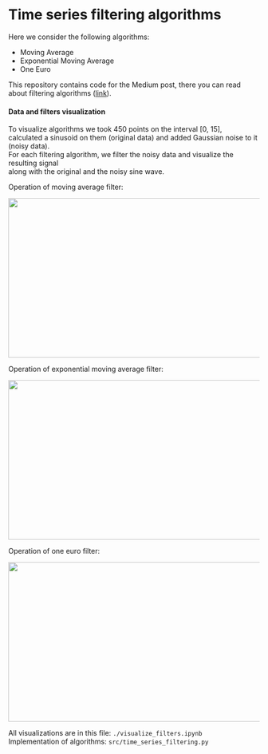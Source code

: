 # Time series filtering algorithms

Here we consider the following algorithms:
* Moving Average
* Exponential Moving Average
* One Euro 

This repository contains code for the Medium post, there you can read about filtering algorithms ([link](http://)).

#### Data and filters visualization
To visualize algorithms we took 450 points on the interval [0, 15],  
calculated a sinusoid on them (original data) and added Gaussian noise to it (noisy data).  
For each filtering algorithm, we filter the noisy data and visualize the resulting signal   
along with the original and the noisy sine wave.   

Operation of moving average filter:
<p>
    <img src="https://raw.githubusercontent.com/klekovkinv/time-series-filtering/main/images/moving-average-w-50.png" width="600" height="320">
<p/>

Operation of exponential moving average filter:
<p>
    <img src="https://raw.githubusercontent.com/klekovkinv/time-series-filtering/main/images/exponential-moving-average-alpha-0.05.png" width="600" height="320">
<p/>

Operation of one euro filter:
<p>
    <img src="https://raw.githubusercontent.com/klekovkinv/time-series-filtering/main/images/one-euro-f_cmin-0.3-beta-0.07.png" width="600" height="320">
<p/>


All visualizations are in this file: `./visualize_filters.ipynb`  
Implementation of algorithms: `src/time_series_filtering.py`  
